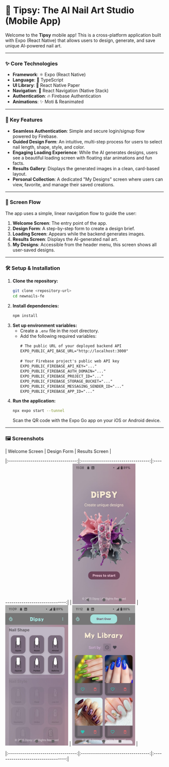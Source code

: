 # 💅 Tipsy: The AI Nail Art Studio (Mobile App)

Welcome to the **Tipsy** mobile app! This is a cross-platform application built with Expo (React Native) that allows users to design, generate, and save unique AI-powered nail art.

---

### ✨ Core Technologies

-   **Framework**: ⚛️ Expo (React Native)
-   **Language**: 🔵 TypeScript
-   **UI Library**: 🎨 React Native Paper
-   **Navigation**: 🧭 React Navigation (Native Stack)
-   **Authentication**: 🔥 Firebase Authentication
-   **Animations**: ✨ Moti & Reanimated

---

### 🚀 Key Features

-   **Seamless Authentication**: Simple and secure login/signup flow powered by Firebase.
-   **Guided Design Form**: An intuitive, multi-step process for users to select nail length, shape, style, and color.
-   **Engaging Loading Experience**: While the AI generates designs, users see a beautiful loading screen with floating star animations and fun facts.
-   **Results Gallery**: Displays the generated images in a clean, card-based layout.
-   **Personal Collection**: A dedicated "My Designs" screen where users can view, favorite, and manage their saved creations.

---

### 📱 Screen Flow

The app uses a simple, linear navigation flow to guide the user:

1.  **Welcome Screen**: The entry point of the app.
2.  **Design Form**: A step-by-step form to create a design brief.
3.  **Loading Screen**: Appears while the backend generates images.
4.  **Results Screen**: Displays the AI-generated nail art.
5.  **My Designs**: Accessible from the header menu, this screen shows all user-saved designs.

---

### 🛠️ Setup & Installation

1.  **Clone the repository:**
    ```bash
    git clone <repository-url>
    cd newnails-fe
    ```
2.  **Install dependencies:**
    ```bash
    npm install
    ```
3.  **Set up environment variables:**
    -   Create a `.env` file in the root directory.
    -   Add the following required variables:
        ```env
        # The public URL of your deployed backend API
        EXPO_PUBLIC_API_BASE_URL="http://localhost:3000"

        # Your Firebase project's public web API key
        EXPO_PUBLIC_FIREBASE_API_KEY="..."
        EXPO_PUBLIC_FIREBASE_AUTH_DOMAIN="..."
        EXPO_PUBLIC_FIREBASE_PROJECT_ID="..."
        EXPO_PUBLIC_FIREBASE_STORAGE_BUCKET="..."
        EXPO_PUBLIC_FIREBASE_MESSAGING_SENDER_ID="..."
        EXPO_PUBLIC_FIREBASE_APP_ID="..."
        ```
4.  **Run the application:**
    ```bash
    npx expo start --tunnel
    ```
    Scan the QR code with the Expo Go app on your iOS or Android device.

---

### 🖼️ Screenshots

|            Welcome Screen          |             Design Form            |         Results Screen             |

|:----------------------------------:|:----------------------------------:|:----------------------------------:|
| <img src="https://raw.githubusercontent.com/pocpat/newnails-fe/main/assets/images/m01.jpg" alt="Welcome Screen" width="200"/> | <img src="https://raw.githubusercontent.com/pocpat/newnails-fe/main/assets/m03.jpg" alt="Design Form" width="200"/> | <img src="https://raw.githubusercontent.com/pocpat/newnails-fe/main/assets/m08.jpg" alt="Results Screen" width="200"/> |

|:----------------------------------:|:----------------------------------:|:----------------------------------:|

